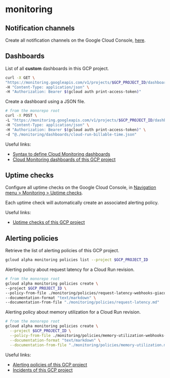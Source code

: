 # monitoring

## Notification channels

Create all notification channels on the Google Cloud Console, [here](https://console.cloud.google.com/monitoring/alerting/notifications?project=prj-kitchen-sink).

## Dashboards

List of all **custom** dashboards in this GCP project.

```sh
curl -X GET \
"https://monitoring.googleapis.com/v1/projects/$GCP_PROJECT_ID/dashboards" \
-H "Content-Type: application/json" \
-H "Authorization: Bearer $(gcloud auth print-access-token)"
```

Create a dashboard using a JSON file.

```sh
# from the monorepo root
curl -X POST \
-L "https://monitoring.googleapis.com/v1/projects/$GCP_PROJECT_ID/dashboards" \
-H "Content-Type: application/json" \
-H "Authorization: Bearer $(gcloud auth print-access-token)" \
-d "@./monitoring/dashboards/cloud-run-billable-time.json"
```

Useful links:

- [Syntax to define Cloud Monitoring dashboards](https://cloud.google.com/monitoring/api/ref_v3/rest/v1/projects.dashboards)
- [Cloud Monitoring dashboards of this GCP project](https://console.cloud.google.com/monitoring/dashboards?project=prj-kitchen-sink&pageState=(%22dashboards%22:(%22t%22:%22All%22)))

## Uptime checks

Configure all uptime checks on the Google Cloud Console, in [Navigation menu > Monitoring > Uptime checks](https://console.cloud.google.com/monitoring/uptime?project=prj-kitchen-sink).

Each uptime check will automatically create an associated alerting policy.

Useful links:

- [Uptime checks of this GCP project](https://console.cloud.google.com/monitoring/alerting?project=prj-kitchen-sink)

## Alerting policies

Retrieve the list of alerting policies of this GCP project.

```sh
gcloud alpha monitoring policies list --project $GCP_PROJECT_ID
```

Alerting policy about request latency for a Cloud Run revision.

```sh
# from the monorepo root
gcloud alpha monitoring policies create \
--project $GCP_PROJECT_ID \
--policy-from-file ./monitoring/policies/request-latency-webhooks-giacomodebidda-com.yaml \
--documentation-format "text/markdown" \
--documentation-from-file "./monitoring/policies/request-latency.md"
```

Alerting policy about memory utilization for a Cloud Run revision.

```sh
# from the monorepo root
gcloud alpha monitoring policies create \
  --project $GCP_PROJECT_ID \
  --policy-from-file ./monitoring/policies/memory-utilization-webhooks-giacomodebidda-com.yaml \
  --documentation-format "text/markdown" \
  --documentation-from-file "./monitoring/policies/memory-utilization.md"
```

Useful links:

- [Alerting policies of this GCP project](https://console.cloud.google.com/monitoring/alerting?project=prj-kitchen-sink)
- [Incidents of this GCP project](https://console.cloud.google.com/monitoring/alerting/incidents?project=prj-kitchen-sink)
